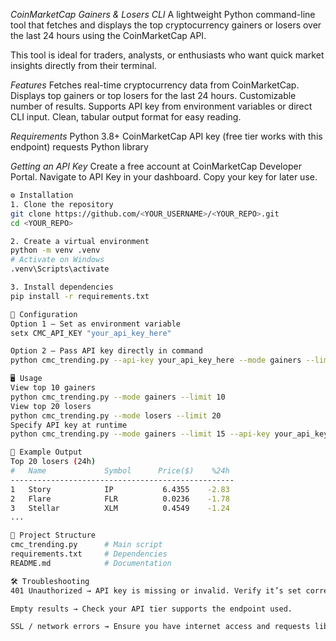 *CoinMarketCap Gainers & Losers CLI*
A lightweight Python command-line tool that fetches and displays the top cryptocurrency gainers or losers over the last 24 hours using the CoinMarketCap API.

This tool is ideal for traders, analysts, or enthusiasts who want quick market insights directly from their terminal.

*Features*
Fetches real-time cryptocurrency data from CoinMarketCap.
Displays top gainers or top losers for the last 24 hours.
Customizable number of results.
Supports API key from environment variables or direct CLI input.
Clean, tabular output format for easy reading.

*Requirements*
Python 3.8+
CoinMarketCap API key (free tier works with this endpoint)
requests Python library

*Getting an API Key*
Create a free account at CoinMarketCap Developer Portal.
Navigate to API Key in your dashboard.
Copy your key for later use.

```bash
⚙️ Installation
1. Clone the repository
git clone https://github.com/<YOUR_USERNAME>/<YOUR_REPO>.git
cd <YOUR_REPO>

2. Create a virtual environment
python -m venv .venv
# Activate on Windows
.venv\Scripts\activate

3. Install dependencies
pip install -r requirements.txt

🔧 Configuration
Option 1 — Set as environment variable
setx CMC_API_KEY "your_api_key_here"

Option 2 — Pass API key directly in command
python cmc_trending.py --api-key your_api_key_here --mode gainers --limit 10

🖥 Usage
View top 10 gainers
python cmc_trending.py --mode gainers --limit 10
View top 20 losers
python cmc_trending.py --mode losers --limit 20
Specify API key at runtime
python cmc_trending.py --mode gainers --limit 15 --api-key your_api_key_here

📌 Example Output
Top 20 losers (24h)
#   Name             Symbol      Price($)    %24h
--------------------------------------------------
1   Story            IP           6.4355    -2.83
2   Flare            FLR          0.0236    -1.78
3   Stellar          XLM          0.4549    -1.24
...

📂 Project Structure
cmc_trending.py      # Main script
requirements.txt     # Dependencies
README.md            # Documentation

🛠 Troubleshooting
401 Unauthorized → API key is missing or invalid. Verify it’s set correctly.

Empty results → Check your API tier supports the endpoint used.

SSL / network errors → Ensure you have internet access and requests library is up to date.
